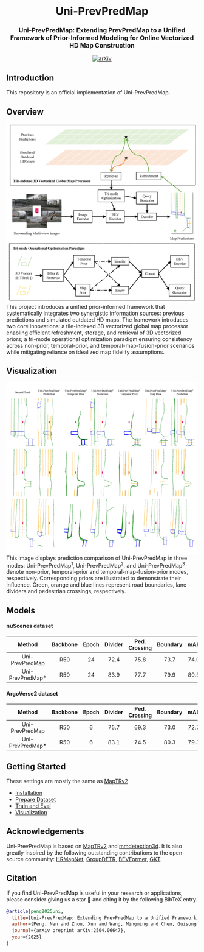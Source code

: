 <div align="center">
  <h1>Uni-PrevPredMap</h1>
  
  <h3> Uni-PrevPredMap: Extending PrevPredMap to a Unified Framework of Prior-Informed Modeling for Online Vectorized HD Map Construction </h3>
  
  [![arXiv](https://img.shields.io/badge/arXiv-Paper-<COLOR>.svg)](https://arxiv.org/abs/2504.06647)
  
</div>

## Introduction
This repository is an official implementation of Uni-PrevPredMap.

## Overview
![overview](assets/overview_v2.png "overview")
This project introduces a unified prior-informed framework that systematically integrates two synergistic information sources: previous predictions and simulated outdated HD maps. The framework introduces two core innovations: a tile-indexed 3D vectorized global map processor enabling efficient refreshment, storage, and retrieval of 3D vectorized priors; a tri-mode operational optimization paradigm ensuring consistency across non-prior, temporal-prior, and temporal-map-fusion-prior scenarios while mitigating reliance on idealized map fidelity assumptions. 

## Visualization
![qa](assets/qa_v3.png "qa")
This image displays prediction comparison of Uni-PrevPredMap in three modes: Uni-PrevPredMap<sup>1</sup>, Uni-PrevPredMap<sup>2</sup>, and Uni-PrevPredMap<sup>3</sup> denote non-prior, temporal-prior and temporal-map-fusion-prior modes, respectively. Corresponding priors are illustrated to demonstrate their influence. Green, orange and blue lines represent road boundaries, lane dividers and pedestrian crossings, respectively.

## Models

#### nuScenes dataset

| Method  | Backbone | Epoch | Divider | Ped. Crossing | Boundary | mAP | Config | Download |
|:----:|:----:|:-----:|:----:|:----:|:----:|:----:|:----:|:----:|
| Uni-PrevPredMap | R50 | 24 | 72.4 | 75.8 | 73.7 | 74.0 | [config](projects/configs/uniprevpredmap/uniprevpredmap_nusc_r50_24ep.py) | [model & log](https://drive.google.com/drive/folders/1Wj1YNQY255_GAzEsnQkr5qUCjKS0fGOV?usp=sharing) |
| Uni-PrevPredMap* | R50 | 24 | 83.9 | 77.7 | 79.9 | 80.5 | ↑ | ↑ |

#### ArgoVerse2 dataset

| Method  | Backbone | Epoch | Divider | Ped. Crossing | Boundary | mAP | Config | Download |
|:----:|:----:|:-----:|:----:|:----:|:----:|:----:|:----:|:----:|
| Uni-PrevPredMap | R50 | 6 | 75.7 | 69.3 | 73.0 | 72.7 | [config](projects/configs/uniprevpredmap/uniprevpredmap_av2_3d_r50_6ep.py) | [model & log](https://drive.google.com/drive/folders/1h3Brmn8Cl9UiEWTD2nyUdbqYJi3KgFes?usp=sharing) |
| Uni-PrevPredMap* | R50 | 6 | 83.1 | 74.5 | 80.3 | 79.3 | ↑ | ↑ |

## Getting Started
These settings are mostly the same as [MapTRv2](https://github.com/hustvl/MapTR/tree/maptrv2)
- [Installation](docs/install.md)
- [Prepare Dataset](docs/prepare_dataset.md)
- [Train and Eval](docs/train_eval.md)
- [Visualization](docs/visualization.md)

## Acknowledgements

Uni-PrevPredMap is based on [MapTRv2](https://github.com/hustvl/MapTR/tree/maptrv2) and [mmdetection3d](https://github.com/open-mmlab/mmdetection3d). It is also greatly inspired by the following outstanding contributions to the open-source community: [HRMapNet](https://github.com/HXMap/HRMapNet), [GroupDETR](https://github.com/Atten4Vis/GroupDETR), [BEVFormer](https://github.com/fundamentalvision/BEVFormer), [GKT](https://github.com/hustvl/GKT).

## Citation
If you find Uni-PrevPredMap is useful in your research or applications, please consider giving us a star 🌟 and citing it by the following BibTeX entry.
```bibtex
@article{peng2025uni,
  title={Uni-PrevPredMap: Extending PrevPredMap to a Unified Framework of Prior-Informed Modeling for Online Vectorized HD Map Construction},
  author={Peng, Nan and Zhou, Xun and Wang, Mingming and Chen, Guisong and Xu, Wenqi},
  journal={arXiv preprint arXiv:2504.06647},
  year={2025}
}
```
